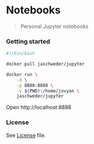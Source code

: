 # Notebooks
> Personal Jupyter notebooks

### Getting started

```bash
#!/bin/bash

docker pull jaschweder/jupyter

docker run \
    -d \
    -p 8888:8888 \
    -v $(PWD):/home/jovyan \
    jaschweder/jupyter
```

Open http://localhost:8888

### License

See [License](LICENSE) file.
